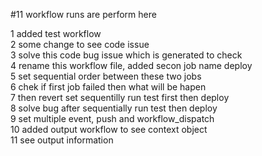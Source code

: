 #11 workflow runs are perform here 
<p>
1 added test workflow <br>
2 some change to see code issue <br>
3 solve this code bug issue which is generated to check <br>
4 rename this workflow file, added secon job name deploy <br>
5 set sequential order between these two jobs <br>
6 chek if first job failed then what will be hapen <br>
7 then revert set sequentilly run test first then deploy <br>
8 solve bug after sequentially run test then deploy <br>
9 set multiple event, push and workflow_dispatch <br>
10 added output workflow to see context object <br>
11 see output information <br>
</p>
